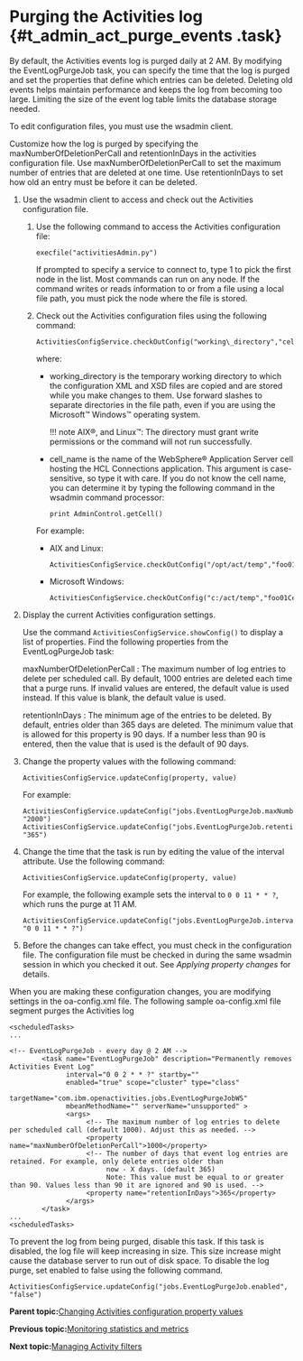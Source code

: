 # Purging the Activities log {#t_admin_act_purge_events .task}

By default, the Activities events log is purged daily at 2 AM. By modifying the EventLogPurgeJob task, you can specify the time that the log is purged and set the properties that define which entries can be deleted. Deleting old events helps maintain performance and keeps the log from becoming too large. Limiting the size of the event log table limits the database storage needed.

To edit configuration files, you must use the wsadmin client.

Customize how the log is purged by specifying the maxNumberOfDeletionPerCall and retentionInDays in the activities configuration file. Use maxNumberOfDeletionPerCall to set the maximum number of entries that are deleted at one time. Use retentionInDays to set how old an entry must be before it can be deleted.

1.  Use the wsadmin client to access and check out the Activities configuration file.

    1.  Use the following command to access the Activities configuration file:

        ```
        execfile("activitiesAdmin.py")
        ```

        If prompted to specify a service to connect to, type 1 to pick the first node in the list. Most commands can run on any node. If the command writes or reads information to or from a file using a local file path, you must pick the node where the file is stored.

    2.  Check out the Activities configuration files using the following command:

        ```
        ActivitiesConfigService.checkOutConfig("working\_directory","cell\_name")
        
        ```

        where:

        -   working\_directory is the temporary working directory to which the configuration XML and XSD files are copied and are stored while you make changes to them. Use forward slashes to separate directories in the file path, even if you are using the Microsoft™ Windows™ operating system.

            !!! note
    AIX®, and Linux™: The directory must grant write permissions or the command will not run successfully.

        -   cell\_name is the name of the WebSphere® Application Server cell hosting the HCL Connections application. This argument is case-sensitive, so type it with care. If you do not know the cell name, you can determine it by typing the following command in the wsadmin command processor:

            ```
            print AdminControl.getCell()
            ```

        For example:

        -   AIX and Linux:

            ```
            ActivitiesConfigService.checkOutConfig("/opt/act/temp","foo01Cell01")
            ```

        -   Microsoft Windows:

            ```
            ActivitiesConfigService.checkOutConfig("c:/act/temp","foo01Cell01")
            ```

2.  Display the current Activities configuration settings.

    Use the command `ActivitiesConfigService.showConfig()` to display a list of properties. Find the following properties from the EventLogPurgeJob task:

    maxNumberOfDeletionPerCall
    :   The maximum number of log entries to delete per scheduled call. By default, 1000 entries are deleted each time that a purge runs. If invalid values are entered, the default value is used instead. If this value is blank, the default value is used.

    retentionInDays
    :   The minimum age of the entries to be deleted. By default, entries older than 365 days are deleted. The minimum value that is allowed for this property is 90 days. If a number less than 90 is entered, then the value that is used is the default of 90 days.

3.  Change the property values with the following command:

    ```
    ActivitiesConfigService.updateConfig(property, value)
    ```

    For example:

    ```
    ActivitiesConfigService.updateConfig("jobs.EventLogPurgeJob.maxNumberOfDeletionPerCall", "2000")
    ActivitiesConfigService.updateConfig("jobs.EventLogPurgeJob.retentionInDays", "365")
    ```

4.  Change the time that the task is run by editing the value of the interval attribute. Use the following command:

    ```
    ActivitiesConfigService.updateConfig(property, value)
    ```

    For example, the following example sets the interval to `0 0 11 * * ?`, which runs the purge at 11 AM.

    ```
    ActivitiesConfigService.updateConfig("jobs.EventLogPurgeJob.interval", "0 0 11 * * ?")
    ```

5.  Before the changes can take effect, you must check in the configuration file. The configuration file must be checked in during the same wsadmin session in which you checked it out. See *Applying property changes* for details.


When you are making these configuration changes, you are modifying settings in the oa-config.xml file. The following sample oa-config.xml file segment purges the Activities log

```
<scheduledTasks>
...

<!-- EventLogPurgeJob - every day @ 2 AM -->
        <task name="EventLogPurgeJob" description="Permanently removes Activities Event Log"
              interval="0 0 2 * * ?" startby=""
              enabled="true" scope="cluster" type="class"
              targetName="com.ibm.openactivities.jobs.EventLogPurgeJobWS"
              mbeanMethodName="" serverName="unsupported" >
              <args>
                   <!-- The maximum number of log entries to delete per scheduled call (default 1000). Adjust this as needed. -->
                   <property name="maxNumberOfDeletionPerCall">1000</property>
                   <!-- The number of days that event log entries are retained. For example, only delete entries older than 
                        now - X days. (default 365) 
                        Note: This value must be equal to or greater than 90. Values less than 90 it are ignored and 90 is used. -->
                   <property name="retentionInDays">365</property>
              </args>
        </task>
...        
<scheduledTasks>
```

To prevent the log from being purged, disable this task. If this task is disabled, the log file will keep increasing in size. This size increase might cause the database server to run out of disk space. To disable the log purge, set enabled to false using the following command.

```
ActivitiesConfigService.updateConfig("jobs.EventLogPurgeJob.enabled", "false")
```

**Parent topic:**[Changing Activities configuration property values](../admin/t_admin_act_changing_config.md)

**Previous topic:**[Monitoring statistics and metrics](../admin/t_admin_act_collecting_statistics.md)

**Next topic:**[Managing Activity filters](../admin/t_admin_act_const_filter.md)

